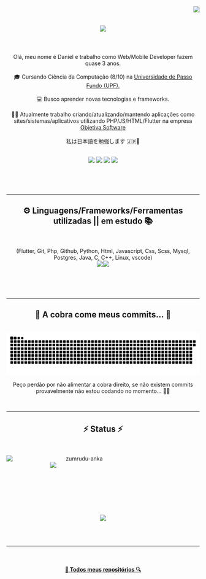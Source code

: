 <img align="right" src="https://visitor-badge.laobi.icu/badge?page_id=DNMaroni.DNMaroni">

<h1 align="center">
  <a href="https://git.io/typing-svg">
    <img src="https://readme-typing-svg.herokuapp.com/?lines=Seja+bem+vindo(a)!+👋;Sou+Daniel+Maroni!;&center=true&size=30">
  </a>
</h1>

<br>
<p align="center">
  Olá, meu nome é Daniel e trabalho como Web/Mobile Developer fazem quase 3 anos.
  <br>
  <br>
  🎓 Cursando Ciência da Computação (8/10) na <a href="https://upf.br/"> Universidade de Passo Fundo (UPF).</a>
  <br>
  <br>
  💻 Busco aprender novas tecnologias e frameworks.
  <br>
  <br>
  🧑‍💼 Atualmente trabalho criando/atualizando/mantendo aplicações como sites/sistemas/aplicativos utilizando PHP/JS/HTML/Flutter na empresa <a href="https://objetivasoftware.com.br/"> Objetiva Software </a>
  <br>
  <br>
  私は日本語を勉強します 🇯🇵👺
  <br>
</p>

<br>

<div align="center"> 
  <a href="https://www.youtube.com/channel/UC-AMmpyVYPLGOt31jUARpoQ" target="_blank"><img src="https://img.shields.io/badge/YouTube-FF0000?style=for-the-badge&logo=youtube&logoColor=white" target="_blank"></a>
  <a href = "mailto:169481@upf.br"><img src="https://img.shields.io/badge/-Gmail-%23333?style=for-the-badge&logo=gmail&logoColor=white" target="_blank"></a>
  <a href="https://www.linkedin.com/in/daniel-maroni-6426a7175/" target="_blank"><img src="https://img.shields.io/badge/-LinkedIn-%230077B5?style=for-the-badge&logo=linkedin&logoColor=white" target="_blank"></a>
  <a href="https://instagram.com/orewadanieru/" target="_blank"><img src="https://img.shields.io/badge/Instagram-E4405F?style=for-the-badge&logo=instagram&logoColor=white" target="_blank"></a> 
 
</div>

<br><br><br>

<hr>
<h2 align="center">⚙️ Linguagens/Frameworks/Ferramentas utilizadas || em estudo 📚</h2>
<br>
<p align="center">
    (Flutter, Git, Php, Github, Python, Html, Javascript, Css, Scss, Mysql, Postgres, Java, C, C++, Linux, vscode)<br>
    <img src="https://skillicons.dev/icons?i=flutter,git,php,github,python,html,javascript,css,scss" /><img src="https://skillicons.dev/icons?i=mysql,postgres,java,c,cpp,linux,vscode" />
    
</p>
<br><br><br>
<hr>

<div align="center">
  <h2>🐍 A cobra come meus commits... 🐍</h2>
  <br>
  <img alt="snake eating my contribution" src="https://github.com/DNMaroni/DNMaroni/blob/output/github-contribution-grid-snake.svg">
  <br>
  <p align="center">Peço perdão por não alimentar a cobra direito, se não existem commits provavelmente não estou codando no momento... 🍴🐍 </p>
  <br>
</div>

  <hr>

<h2 align="center">⚡ Status ⚡</h2>
<br>
<p align=center>
  <div align=center>
    <a href="https://github.com/denvercoder1/github-readme-streak-stats" title="Go to Source">
      <img align="left" width=390 src="https://github-readme-streak-stats.herokuapp.com/?user=DNMaroni&theme=react&border=61dafb&hide_border=true" alt="zumrudu-anka" />
    </a>
    <a href="https://github.com/anuraghazra/github-readme-stats" title="Go to Source">
      <img align="right" width=390 src="https://github-readme-stats.vercel.app/api?username=DNMaroni&show_icons=true&theme=react&border_color=61dafb&hide_border=true" />
    </a>
  </div>
  <br><br><br><br><br><br><br><br><br>
  <div align=center>
    <a href="https://github.com/anuraghazra/github-readme-stats">
      <img width=325 align="center" src="https://github-readme-stats.vercel.app/api/top-langs/?username=DNMaroni&hide=c%23,powershell,Mathematica,Ruby,Objective-C,Objective-C%2b%2b,Cuda&title_color=61dafb&text_color=ffffff&icon_color=61dafb&bg_color=20232a&langs_count=8&layout=compact&border_color=61dafb&hide_border=true" />
    </a>
  </div>
  <br>
  <br>
  <br>
</p>

<hr>

<br>

<h4 align="center">
  <a href="https://github.com/DNMaroni?tab=repositories" title="Show Repositories">🔎 Todos meus repositórios 🔍</a>
</h4>
